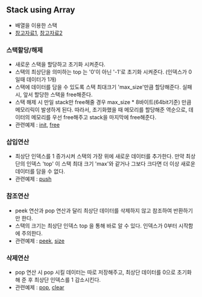 ## Stack using Array
- 배열을 이용한 스택 
- [참고자료1](https://mailmail.tistory.com/26?category=724615), [참고자료2](https://blog.naver.com/rach117/221294516465)


### 스택할당/해제
- 새로운 스택을 할당하고 초기화 시켜준다.
- 스택의 최상단을 의미하는 top 는 '0'이 아닌 '-1'로 초기화 시켜준다. (인덱스가 0일때 데이터가 1개)
- 스택에 데이터를 담을 수 있도록 스택 최대크기 'max_size'만큼 할당해준다. 실패 시, 앞서 할당한 스택을 free해준다.
- 스택 해제 시 만일 stack만 free해줄 경우 max_size * 8바이트(64bit기준) 만큼 메모리릭이 발생하게 된다. 따라서, 초기화했을 때 메모리를 할당해준 역순으로, 데이터의 메모리를 우선 free해주고 stack을 마지막에 free해준다.
- 관련예제 : [init](./stack_init.c), [free](./free_stack)

### 삽입연산
- 최상단 인덱스를 1 증가시켜 스택의 가장 위에 새로운 데이터를 추가한다. 만약 최상단의 인덱스 'top' 이 스택 최대 크기 'max'와 같거나 그보다 크다면 더 이상 새로운 데이터를 담을 수 없다.
- 관련예제 : [push](./stack_push.c)

### 참조연산
- peek 연산과 pop 연산과 달리 최상단 데이터를 삭제하지 않고 참조하여 반환하기만 한다.
- 스택의 크기는 최상단 인덱스 top 을 통해 바로 알 수 있다. 인덱스가 0부터 시작함에 주의한다.
- 관련예제 : [peek](./stack_pop.c), [size](./stack_size.c)

### 삭제연산
- pop 연산 시 pop 시킬 데이터는 따로 저장해주고, 최상단 데이터를 0으로 초기화해 준 후 최상단 인덱스를 1 감소시킨다.
- 관련예제 : [pop](./stack_pop.c), [clear](./stack_clear)

